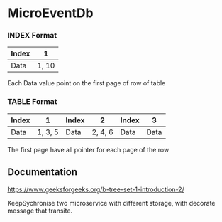 # MicroEventDb

### INDEX Format

| Index | 1     |
|-------|-------|
| Data  | 1, 10 |

Each Data value point on the first page of row of table

### TABLE Format

| Index | 1       | Index | 2       | Index | 3    |
|-------|---------|-------|---------|-------|------|
| Data  | 1, 3, 5 | Data  | 2, 4, 6 | Data  | Data |

The first page have all pointer for each page of the row

## Documentation

https://www.geeksforgeeks.org/b-tree-set-1-introduction-2/


KeepSychronise two microservice with different storage, with decorate message that transite.

